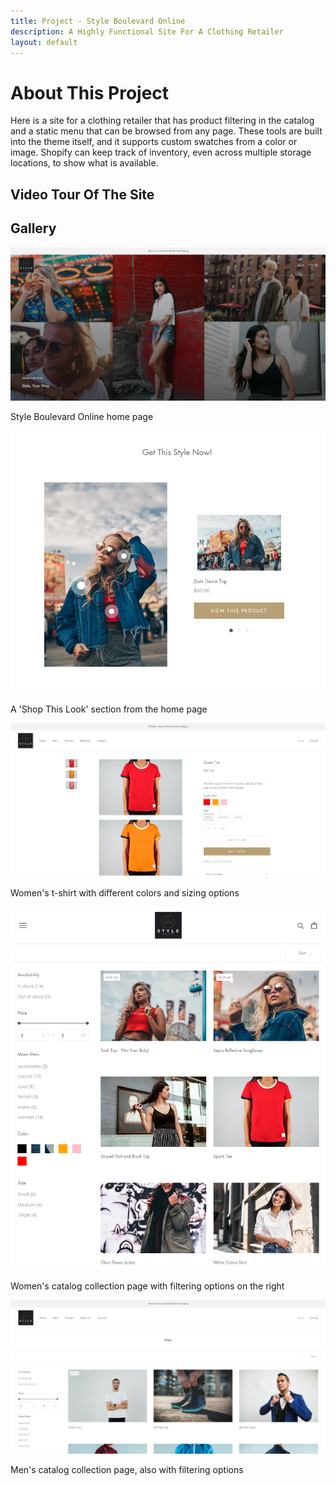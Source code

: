 ```yaml
---
title: Project - Style Boulevard Online
description: A Highly Functional Site For A Clothing Retailer
layout: default
---
```


# About This Project

Here is a site for a clothing retailer that has product filtering in the catalog and
a static menu that can be browsed from any page. These tools are built into the theme itself, and
it supports custom swatches from a color or image. Shopify can keep track of inventory, even
across multiple storage locations, to show what is available.

## Video Tour Of The Site

## Gallery

<div id="gallery">
  <div class="gallery-item">
    <a href="/assets/images/Style%20Blvd%20Home.png" target="_blank"><img src="/assets/images/Style%20Blvd%20Home.png" alt="Style Boulevard Online Home Page" class="site-preview"></a>
    <p>Style Boulevard Online home page</p>
  </div>
  <div class="gallery-item">
    <a href="/assets/images/Style%20Blvd%20Combo%20Items.png" target="_blank"><img src="/assets/images/Style%20Blvd%20Combo%20Items.png" alt="A Shop This Look section from the home page" class="site-preview"></a>
    <p>A 'Shop This Look' section from the home page</p>
  </div>
  <div class="galler-item">
     <a href="/assets/images/Style%20Blvd%20Sports%20Tee.png" target="_blank"><img src="/assets/images/Style%20Blvd%20Sports%20Tee.png" alt="Women's t-shirt with different colors and sizing options" class="site-preview"></a>
     <p>Women's t-shirt with different colors and sizing options</p>
  </div>
  <div class="gallery-item">
    <a href="/assets/images/Style Blvd Womens.png" target="_blank"><img src="/assets/images/Style Blvd Womens.png" alt="Women's catalog collection page with filtering options on the right" class="site-preview"></a>
    <p>Women's catalog collection page with filtering options on the right</p>
  </div>
  <div class="gallery-item">
    <a href="/assets/images/Style%20Blvd%20Mens.png" target="_blank"><img src="/assets/images/Style%20Blvd%20Mens.png" alt="Men's catalog collection page, also with filtering options" class="site-preview"></a>
    <p>Men's catalog collection page, also with filtering options</p>
  </div>
</div>
